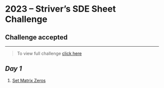 # 2023 – Striver’s SDE Sheet Challenge
## Challenge accepted
___
> To view full challenge [click here](https://takeuforward.org/interviews/strivers-sde-sheet-challenge-2023/)

## *Day 1*
1. [Set Matrix Zeros](https://www.codingninjas.com/codestudio/problems/set-matrix-zeros_8230862?challengeSlug=striver-sde-challenge)